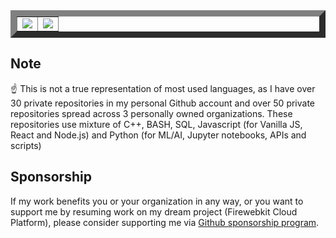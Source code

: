 
<table border="10"><tr>
<td align="center">
  <img src="https://github-readme-stats.vercel.app/api?username=abumq&show_icons=true&count_private=true&include_all_commits=true&hide_border=false">
</td>

<td align="center">
  <img src="https://github-readme-stats.vercel.app/api/top-langs/?username=abumq">
</td>
</tr></table>

## Note

☝️ This is not a true representation of most used languages, as I have over 30 private repositories in my personal Github account and over 50 private repositories spread across 3 personally owned organizations. These repositories use mixture of C++, BASH, SQL, Javascript (for Vanilla JS, React and Node.js) and Python (for ML/AI, Jupyter notebooks, APIs and scripts)

## Sponsorship
If my work benefits you or your organization in any way, or you want to support me by resuming work on my dream project (Firewebkit Cloud Platform), please consider supporting me via [Github sponsorship program](https://github.com/sponsors/abumq).
